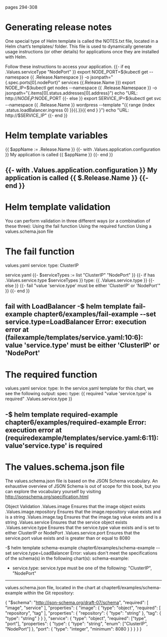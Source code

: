 pages 294-308

# Generating release notes

One special type of Helm template is called the NOTES.txt file, located in a
Helm chart’s templates/ folder. This file is used to dynamically generate
usage instructions (or other details) for applications once they are installed with Helm.

Follow these instructions to access your application.
{{- if eq .Values.serviceType "NodePort" }}
export NODE_PORT=$(kubectl get --namespace {{ .Release.Namespace }} -o jsonpath="{.spec.ports[0].nodePort}" services {{.Release.Name }})
export NODE_IP=$(kubectl get nodes --namespace {{ .Release.Namespace }} -o jsonpath="{.items[0].status.addresses[0].address}")
echo "URL: http://$NODE_IP:$NODE_PORT
{{- else }}
export SERVICE_IP=$(kubectl get svc --namespace {{
.Release.Name }} wordpress --template "{{ range (index .status.loadBalancer.ingress 0) }}{{.}}{{ end }
}")
echo "URL: http://$SERVICE_IP"
{{- end }}

# Helm template variables

{{ $appName := .Release.Name }}
{{- with .Values.application.configuration }}
My application is called {{ $appName }}
{{- end }}

{{- with .Values.application.configuration }}
My application is called {{ $.Release.Name }}
{{- end }}
---

# Helm template validation

You can perform validation in three different ways (or a combination of these three):
Using the fail function
Using the required function
Using a values.schema.json file

# The fail function

values.yaml
service:
  type: ClusterIP

service.yaml
{{- $serviceTypes := list "ClusterIP" "NodePort" }}
{{- if has .Values.service.type $serviceTypes }}
  type: {{ .Values.service.type }}
{{- else }}
  {{- fail "value 'service.type' must be either 'ClusterIP' or 'NodePort'" }}
{{- end }}

fail with LoadBalancer
-$ helm template fail-example chapter6/examples/fail-example --set service.type=LoadBalancer
Error: execution error at (failexample/templates/service.yaml:10:6): value
'service.type' must be either 'ClusterIP' or 'NodePort'
---

# The required function

values.yaml
service:
  type:
In the service.yaml template for this chart, we see the following output:
spec:
  type: {{ required "value 'service.type' is required" .Values.service.type }}

-$ helm template required-example chapter6/examples/required-example
Error: execution error at (requiredexample/templates/service.yaml:6:11): value'service.type' is required
---

# The values.schema.json file

The values.schema.json file is based on the JSON Schema vocabulary. An
exhaustive overview of JSON Schema is out of scope for this book, but you
can explore the vocabulary yourself by visiting
 http://jsonschema.org/specification.html

Object Validation
.Values.image Ensures that the image object exists
.Values.image.repository Ensures that the image.repository value
exists and is a string
.Values.image.tag Ensures that the image.tag value exists
and is a string
.Values.service Ensures that the service object exists
.Values.service.type Ensures that the service.type value
exists and is set to either ClusterIP or
NodePort
.Values.service.port Ensures that the service.port value
exists and is greater than or equal to 8080

-$ helm template schema-example
chapter6/examples/schema-example --set service.type=LoadBalancer
Error: values don't meet the specifications of the
schema(s) in the following chart(s):
schema-example:
- service.type: service.type must be one of the
following: "ClusterIP", "NodePort"
---

values.schema.json file, located in the chart at chapter6/examples/schema-example within the Git repository:

{
   "$schema": "http://json-schema.org/draft-07/schema",
   "required": [
       "image",
       "service"
   ],
   "properties": {
       "image": {
           "type": "object",
           "required": [
               "repository",
               "tag"
           ],
           "properties": {
               "repository": {
                   "type": "string"
               },
               "tag": {
                   "type": "string"
               }
           }
       },
       "service": {
           "type": "object",
           "required": ["type", "port"],
           "properties": {
             "type": {
               "type": "string",
               "enum": ["ClusterIP", "NodePort"]
             },
             "port": {
               "type": "integer",
               "minimum": 8080
             }
           }
       }
   }
}
